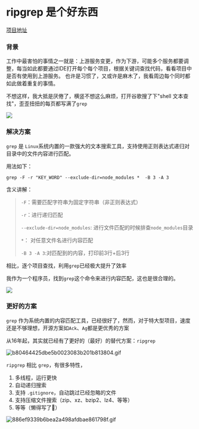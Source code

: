 # ripgrep 是个好东西

[项目地址](https://github.com/BurntSushi/ripgrep)


### 背景

工作中最害怕的事情之一就是：上游服务变更，作为下游，可能多个服务都要调整，每当如此都要通过IDE打开每个每个项目，根据关键词查找代码，看看项目中是否有使用到上游服务。
也许是习惯了，又或许是麻木了，我看周边每个同时都如此做着重复的事情。

不想这样，我大抵是厌倦了，横竖不想这么麻烦，打开谷歌搜了下"shell 文本查找"，歪歪扭扭的每页都写满了`grep`

![](https://fudongdong-statics.oss-cn-beijing.aliyuncs.com/images/20220204/86d986c9244442048c80c9bc46395f65.png?x-oss-process=style/z.wiki)



### 解决方案

`grep` 是 `Linux`系统内置的一款强大的文本搜索工具，支持使用正则表达式递归对目录中的文件内容进行匹配。

用法如下：
```shell
grep -F -r "KEY_WORD" --exclude-dir=node_modules *  -B 3 -A 3
```

含义讲解：

> `-F`：需要匹配字符串为固定字符串（非正则表达式）
> 
> `-r`：进行递归匹配
> 
> `--exclude-dir=node_modules`: 进行文件匹配的时候排查`node_modules`目录
> 
> `*`： 对任意文件名进行内容匹配
> 
>  `-B 3 -A 3`:对匹配到的内容，打印前3行+后3行

相比，逐个项目查找，利用`grep`已经极大提升了效率

我作为一个程序员，找到`grep`这个命令来进行内容匹配，这也是很合理的。

![](https://fudongdong-statics.oss-cn-beijing.aliyuncs.com/images/20220204/3f713382c9d44784baea3f0252419ab9.png?x-oss-process=style/z.wiki)


### 更好的方案

`grep` 作为系统内置的内容匹配工具，已经很好了，然而，对于特大型项目，速度还是不够理想，开源方案如`Ack`、`Ag`都是更优秀的方案

从16年起，其实就已经有了更好的（最好）的替代方案：`ripgrep`

![b80464425dbe5b0023083b201b813804.gif](https://fudongdong-statics.oss-cn-beijing.aliyuncs.com/images/20220204/530d349519f34ee1bd2b8f181f391d69.gif)

`ripgrep` 相比 `grep`，有很多特性，

1. 多线程，运行更快
2. 自动递归搜索
3. 支持 `.gitignore`，自动跳过已经忽略的文件
4. 支持压缩文件搜索（zip、xz、bzip2、lz4、等等）
5. 等等（懒得写了🤣）

![886ef9339b6bea2a498afdbae861798f.gif](https://fudongdong-statics.oss-cn-beijing.aliyuncs.com/images/20220204/40caec342a1240438ff0a2c3ae63d85d.gif)

